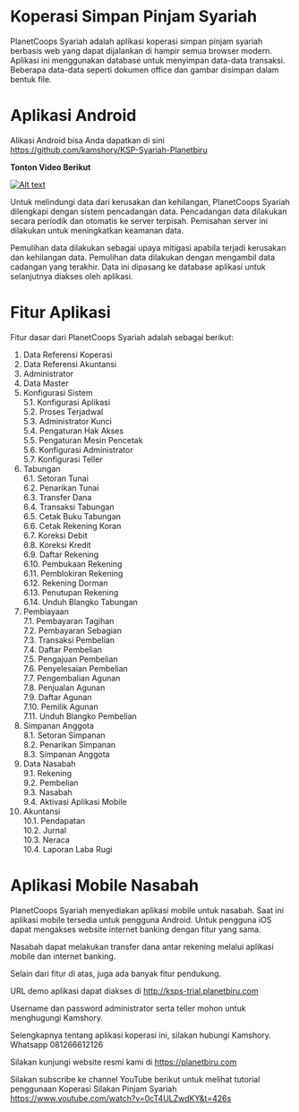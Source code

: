 
# Koperasi Simpan Pinjam Syariah

PlanetCoops Syariah adalah aplikasi koperasi simpan pinjam syariah berbasis web yang dapat dijalankan di hampir semua browser modern. Aplikasi ini menggunakan database untuk menyimpan data-data transaksi. Beberapa data-data seperti dokumen office dan gambar disimpan dalam bentuk file.

# Aplikasi Android

Alikasi Android bisa Anda dapatkan di sini https://github.com/kamshory/KSP-Syariah-Planetbiru 


**Tonton Video Berikut**

[![Alt text](https://img.youtube.com/vi/2eLZ8JhVWYg/0.jpg)](https://www.youtube.com/watch?v=2eLZ8JhVWYg)

Untuk melindungi data dari kerusakan dan kehilangan, PlanetCoops Syariah dilengkapi dengan sistem pencadangan data. Pencadangan data dilakukan secara periodik dan otomatis ke server terpisah. Pemisahan server ini dilakukan untuk meningkatkan keamanan data.

Pemulihan data dilakukan sebagai upaya mitigasi apabila terjadi kerusakan dan kehilangan data. Pemulihan data dilakukan dengan mengambil data cadangan yang terakhir. Data ini dipasang ke database aplikasi untuk selanjutnya diakses oleh aplikasi.  

# Fitur Aplikasi 

Fitur dasar dari PlanetCoops Syariah adalah sebagai berikut:

1. Data Referensi Koperasi 
2. Data Referensi Akuntansi 
3. Administrator 
4. Data Master 
5. Konfigurasi Sistem<br> 
  5.1. Konfigurasi Aplikasi<br> 
  5.2. Proses Terjadwal<br> 
  5.3. Administrator Kunci<br> 
  5.4. Pengaturan Hak Akses<br> 
  5.5. Pengaturan Mesin Pencetak<br> 
  5.6. Konfigurasi Administrator<br> 
  5.7. Konfigurasi Teller 
6. Tabungan<br> 
  6.1. Setoran Tunai<br> 
  6.2. Penarikan Tunai<br> 
  6.3. Transfer Dana<br> 
  6.4. Transaksi Tabungan<br> 
  6.5. Cetak Buku Tabungan<br> 
  6.6. Cetak Rekening Koran<br> 
  6.7. Koreksi Debit<br> 
  6.8. Koreksi Kredit<br> 
  6.9. Daftar Rekening<br> 
  6.10. Pembukaan Rekening<br> 
  6.11. Pemblokiran Rekening<br> 
  6.12. Rekening Dorman<br> 
  6.13. Penutupan Rekening<br> 
  6.14. Unduh Blangko Tabungan<br> 
7. Pembiayaan<br> 
  7.1. Pembayaran Tagihan<br> 
  7.2. Pembayaran Sebagian<br> 
  7.3. Transaksi Pembelian<br> 
  7.4. Daftar Pembelian<br> 
  7.5. Pengajuan Pembelian<br> 
  7.6. Penyelesaian Pembelian<br> 
  7.7. Pengembalian Agunan<br> 
  7.8. Penjualan Agunan<br> 
  7.9. Daftar Agunan<br> 
  7.10. Pemilik Agunan<br> 
  7.11. Unduh Blangko Pembelian 
8. Simpanan Anggota<br> 
  8.1. Setoran Simpanan<br> 
  8.2. Penarikan Simpanan<br> 
  8.3. Simpanan Anggota 
9. Data Nasabah<br> 
  9.1. Rekening<br> 
  9.2. Pembelian<br> 
  9.3. Nasabah<br> 
  9.4. Aktivasi Aplikasi Mobile 
10. Akuntansi<br> 
  10.1. Pendapatan<br> 
  10.2. Jurnal<br> 
  10.3. Neraca<br> 
  10.4. Laporan Laba Rugi 
  
# Aplikasi Mobile Nasabah

PlanetCoops Syariah menyediakan aplikasi mobile untuk nasabah. Saat ini aplikasi mobile tersedia untuk pengguna Android. Untuk pengguna iOS dapat mengakses website internet banking dengan fitur yang sama.

Nasabah dapat melakukan transfer dana antar rekening melalui aplikasi mobile dan internet banking.

Selain dari fitur di atas, juga ada banyak fitur pendukung.

URL demo aplikasi dapat diakses di http://ksps-trial.planetbiru.com

Username dan password administrator serta teller mohon untuk menghugungi Kamshory. 

Selengkapnya tentang aplikasi koperasi ini, silakan hubungi Kamshory. Whatsapp 081266612126

Silakan kunjungi website resmi kami di https://planetbiru.com

Silakan subscribe ke channel YouTube berikut untuk melihat tutorial penggunaan Koperasi Silakan Pinjam Syariah
https://www.youtube.com/watch?v=0cT4ULZwdKY&t=426s
